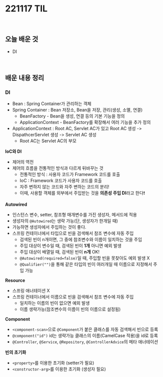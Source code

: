 # 221117 TIL
<br/>

## 오늘 배운 것
- DI
<br/>

## 배운 내용 정리

### DI
- Bean : Spring Container가 관리하는 객체
- Spring Container : Bean 저장소, Bean을 저장, 관리(생성, 소멸, 연결)
  - BeanFactory - Bean을 생성, 연결 등의 기본 기능을 정의
  - ApplicationContext - BeanFactory를 확장해서 여러 기능을 추가 정의
- ApplicationContext : Root AC, Servlet AC가 있고 Root AC 생성 -> DispathcerServlet 생성 -> Servlet AC 생성
  - Root AC는 Servlet AC의 부모

**IoC와 DI**
- 제어의 역전
- 제어의 흐름을 전통적인 방식과 다르게 뒤바꾸는 것
  - 전통적인 방식 : 사용자 코드가 Framework 코드를 호출
  - IoC : Framework 코드가 사용자 코드를 호출
  - 자주 변하지 않는 코드와 자주 변하는 코드의 분리!
  - 이때, 사용할 객체를 외부에서 주입받는 것을 **의존성 주입 DI**라고 한다❗️

**Autowired**
- 인스턴스 변수, setter, 참조형 매개변수를 가진 생성자, 메서드에 적용
- 생성자의 `@Autowired`는 생략 가능(단, 생성자가 한개일 때)
- 가능하면 생성자에서 주입하는 것이 좋다.
- 스프링 컨테이너에서 타입으로 빈을 검색해서 참조 변수에 자동 주입
  - 검색된 빈이 n개이면, 그 중에 참조변수와 이름이 일치하는 것을 주입
  - 주입 대상이 변수일 때, 검색된 빈이 **1개** 아니면 예외 발생
  - 주입 대상이 배열일 때, 검색된 빈이 **n개** OK!
  - `@Autowired(required=false)`일 때, 주입할 빈을 못찾아도 예외 발생 X
  - `@Qualifier("")`을 통해 같은 타입의 빈이 여러개일 때 이름으로 지정해서 주입 가능

**Resource**
- 스프링 애너테이션 X
- 스프링 컨테이너에서 이름으로 빈을 검색해서 참조 변수에 자동 주입
  - 일치하는 이름의 빈이 없으면 예외 발생
  - 이름 생략가능(참조변수의 이름이 빈의 이름으로 설정됨)

**Component**
- `<component-scan>`으로 `@Component`가 붙은 클래스를 자동 검색해서 빈으로 등록
- `@component("id")` id는 생략가능 클래스의 이름(CamelCase 적용)을 id로 등록
- `@Controller`, `@Service`, `@Repository`, `@ControllerAdvice`의 메타 애너테이션

**빈의 초기화**
- `<property>`를 이용한 초기화 (setter가 필요)
- `<constructor-arg>`를 이용한 초기화 (생성자 필요)

